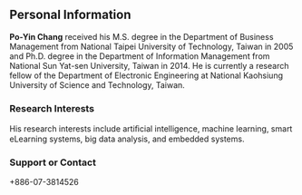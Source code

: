 ## Personal Information

**Po-Yin Chang** received his M.S. degree in the Department of Business Management from National Taipei University of Technology, Taiwan in 2005 and Ph.D. degree in the Department of Information Management from National Sun Yat-sen University, Taiwan in 2014. He is currently a research fellow of the Department of Electronic Engineering at National Kaohsiung University of Science and Technology, Taiwan.

### Research Interests

His research interests include artiﬁcial intelligence, machine learning, smart eLearning systems, big data analysis, and embedded systems.

### Support or Contact

+886-07-3814526

